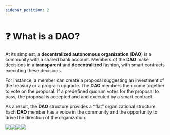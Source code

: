 ```yaml
---
sidebar_position: 2
---
```


# ❓ What is a DAO?

At its simplest, a **decentralized autonomous organization** (**DAO**) is a community with a shared bank account. Members of the **DAO** make decisions in a **transparent** and **decentralized** fashion, with smart contracts executing these decisions.

For instance, a member can create a proposal suggesting an investment of the treasury or a program upgrade. The **DAO** members then come together to vote on the proposal. If a predefined quorum votes for the proposal to pass, the proposal is accepted and and executed by a smart contract.

As a result, the **DAO** structure provides a “flat” organizational structure. Each **DAO** member has a voice in the community and the opportunity to drive the direction of the organization.

![](https://miro.medium.com/v2/resize:fit:640/0\*IBZ7rWPHTxL4x9EA)![](https://miro.medium.com/v2/resize:fit:640/0\*ccC1EyRwMPTYEcV7)![](https://pbs.twimg.com/profile\_images/1603733084624617478/dz5uv27l\_400x400.jpg)![](https://i.imgur.com/vEFzgY4.png)
